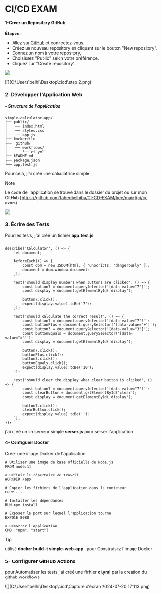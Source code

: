 # CI/CD EXAM



#### 1-Créer un Repository GitHub

**Étapes** :

- Allez sur [GitHub](https://github.com) et connectez-vous.
- Créez un nouveau repository en cliquant sur le bouton "New repository".
- Donnez un nom à votre repository,
- Choisissez "Public"  selon votre préférence.
- Cliquez sur "Create repository". 

![](C:\Users\belhi\Desktop\cicd\step1.png)



![](C:\Users\belhi\Desktop\cicd\step 2.png)





### 2. Développer l'Application Web



##### - Structure de l'application 



```
simple-calculator-app/
├── public/
│   ├── index.html
│   ├── styles.css
│   └── app.js
├── Dockerfile
├── .github/
│   └── workflows/
│       └── ci.yml
├── README.md
├── package.json
└── app.test.js
```



Pour cela, j'ai créé une calculatrice simple



> [!NOTE]
>
> Le code de l'application se trouve dans le dossier du projet ou sur mon GitHub [https://github.com/fahedbelhiba/CI-CD-EXAM/tree/main](ci/cd exam).



![](C:\Users\belhi\Desktop\cicd\cap7.png)



### 3. Écrire des Tests



Pour les tests, j'ai créé un fichier **app.test.js**



```

describe('Calculator', () => {
    let document;

    beforeEach(() => {
        const dom = new JSDOM(html, { runScripts: "dangerously" });
        document = dom.window.document;
    });

    test('should display numbers when buttons are clicked', () => {
        const button7 = document.querySelector('[data-value="7"]');
        const display = document.getElementById('display');
        
        button7.click();
        expect(display.value).toBe('7');
    });

    test('should calculate the correct result', () => {
        const button7 = document.querySelector('[data-value="7"]');
        const buttonPlus = document.querySelector('[data-value="+"]');
        const button3 = document.querySelector('[data-value="3"]');
        const buttonEquals = document.querySelector('[data-value="="]');
        const display = document.getElementById('display');

        button7.click();
        buttonPlus.click();
        button3.click();
        buttonEquals.click();
        expect(display.value).toBe('10');
    });

    test('should clear the display when clear button is clicked', () => {
        const button7 = document.querySelector('[data-value="7"]');
        const clearButton = document.getElementById('clear');
        const display = document.getElementById('display');

        button7.click();
        clearButton.click();
        expect(display.value).toBe('');
    });
});

```



j'ai créé un un serveur simple **server.js** pour server l'application

#### 4- Configurer Docker

Créer une image Docker de l'application 

```
# Utiliser une image de base officielle de Node.js
FROM node:14

# Définir le répertoire de travail
WORKDIR /app

# Copier les fichiers de l'application dans le conteneur
COPY . .

# Installer les dépendances
RUN npm install

# Exposer le port sur lequel l'application tourne
EXPOSE 8080

# Démarrer l'application
CMD ["npm", "start"]

```

 

> [!TIP]
>
> utilisé **docker build -t simple-web-app .** pour Construisez l'image Docker	





### 5- Configurer GitHub Actions

pour Automatiser les tests j'ai créé une fichier **ci.yml** par la creation du github workflows

![](C:\Users\belhi\Desktop\cicd\Capture d'écran 2024-07-20 171113.png)
